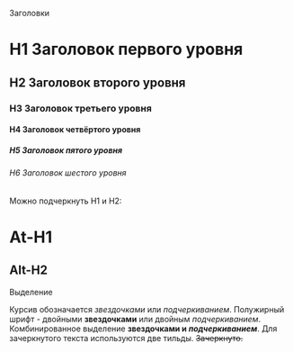 Заголовки

# H1 Заголовок первого уровня
## H2  Заголовок второго уровня 
### H3  Заголовок третьего уровня
#### H4  Заголовок четвёртого уровня
##### H5  Заголовок пятого уровня
###### H6  Заголовок шестого уровня

Можно подчеркнуть H1 и H2:

At-H1
======

Alt-H2
------

Выделение

Курсив обозначается *звездочками* или _подчеркиванием_.
Полужирный шрифт - двойными **звездочками** или двойным _подчеркиванием_.
Комбинированное выделение **звездочками и _подчеркиванием_**.
Для зачеркнутого текста используются две тильды. ~~Зачеркнуто.~~